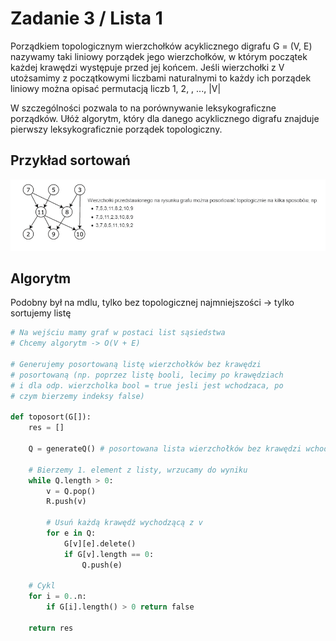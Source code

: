 # Zadanie 3 / Lista 1

Porządkiem topologicznym wierzchołków acyklicznego digrafu G = (V, E) nazywamy taki liniowy porządek jego wierzchołków, w którym początek każdej krawędzi występuje przed jej
końcem. Jeśli wierzchołki z V utożsamimy z początkowymi liczbami naturalnymi to każdy ich
porządek liniowy można opisać permutacją liczb 1, 2, , ..., |V| 

W szczególności pozwala to na porównywanie leksykograficzne porządków.
Ułóż algorytm, który dla danego acyklicznego digrafu znajduje pierwszy leksykograficznie porządek topologiczny.

## Przykład sortowań
![Przykład](img3.png)

## Algorytm

Podobny był na mdlu, tylko bez topologicznej najmniejszości -> tylko sortujemy listę

```py
# Na wejściu mamy graf w postaci list sąsiedstwa
# Chcemy algorytm -> O(V + E)

# Generujemy posortowaną listę wierzchołków bez krawędzi 
# posortowaną (np. poprzez listę booli, lecimy po krawędziach 
# i dla odp. wierzcholka bool = true jesli jest wchodzaca, po 
# czym bierzemy indeksy false)

def toposort(G[]):
    res = []

    Q = generateQ() # posortowana lista wierzchołków bez krawędzi wchodzących

    # Bierzemy 1. element z listy, wrzucamy do wyniku
    while Q.length > 0:
        v = Q.pop()
        R.push(v)

        # Usuń każdą krawędź wychodzącą z v
        for e in Q:
            G[v][e].delete()
            if G[v].length == 0:
                Q.push(e)

    # Cykl
    for i = 0..n:
        if G[i].length() > 0 return false

    return res
```